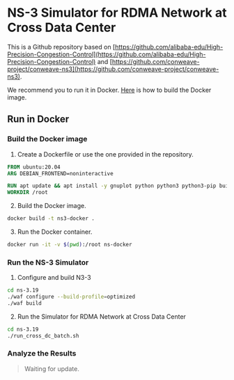 # NS-3 Simulator for RDMA Network at Cross Data Center

This is a Github repository based on [https://github.com/alibaba-edu/High-Precision-Congestion-Control](https://github.com/alibaba-edu/High-Precision-Congestion-Control) and [https://github.com/conweave-project/conweave-ns3](https://github.com/conweave-project/conweave-ns3).

We recommend you to run it in Docker. [Here](#Run-in-Docker) is how to build the Docker image.

## Run in Docker

### Build the Docker image

1. Create a Dockerfile or use the one provided in the repository.

```Dockerfile
FROM ubuntu:20.04
ARG DEBIAN_FRONTEND=noninteractive

RUN apt update && apt install -y gnuplot python python3 python3-pip build-essential libgtk-3-0 bzip2 wget git screen && rm -rf /var/lib/apt/lists/* && pip3 install numpy matplotlib cycler
WORKDIR /root
```

2. Build the Docker image.

```bash
docker build -t ns3-docker .
```

3. Run the Docker container.

```bash
docker run -it -v $(pwd):/root ns-docker
```

### Run the NS-3 Simulator

1. Configure and build N3-3

```bash
cd ns-3.19
./waf configure --build-profile=optimized
./waf build
```

2. Run the Simulator for RDMA Network at Cross Data Center

```bash
cd ns-3.19
./run_cross_dc_batch.sh
```

### Analyze the Results

> Waiting for update.

